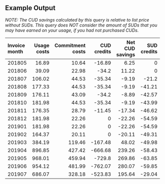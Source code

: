 ## Example Output
*NOTE: The CUD savings calculated by this query is relative to list price without SUDs. 
This query does NOT consider the amount of SUDs that you may have earned on your usage, 
if you had not purchased CUDs.*

| Invoice month | Usage costs | Commitment costs | CUD credits | Net CUD savings | SUD credits |
| :- | -: | -: | -: | -: | -: |
| 201805 | 16.89 | 10.64 | -16.89 | 6.25 | 0 |
| 201806 | 39.09 | 22.98 | -34.2 | 11.22 | 0 |
| 201807 | 106.02 | 44.53 | -35.34 | -9.19 | -21.2 |
| 201808 | 177.33 | 44.53 | -35.34 | -9.19 | -41.21 |
| 201809 | 176.11 | 43.09 | -34.2 | -8.89 | -42.57 |
| 201810 | 181.98 | 44.53 | -35.34 | -9.19 | -43.99 |
| 201811 | 176.35 | 28.79 | -11.45 | -17.34 | -46.62 |
| 201812 | 181.98 | 22.26 | 0 | -22.26 | -54.59 |
| 201901 | 181.98 | 22.26 | 0 | -22.26 | -54.59 |
| 201902 | 164.37 | 20.11 | 0 | -20.11 | -49.31 |
| 201903 | 384.19 | 119.46 | -167.48 | 48.02 | -49.98 |
| 201904 | 896.85 | 427.42 | -666.68 | 239.26 | -58.43 |
| 201905 | 968.01 | 459.94 | -729.8 | 269.86 | -63.85 |
| 201906 | 954.12 | 481.99 | -762.07 | 280.07 | -59.85 |
| 201907 | 686.07 | 328.18 | -523.83 | 195.64 | -29.04 |

